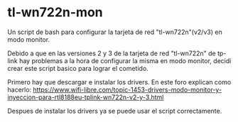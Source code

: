 # tl-wn722n-mon
Un script de bash para configurar la tarjeta de red "tl-wn722n"(v2/v3) en modo  monitor.

Debido a que en las versiones 2 y 3 de la tarjeta de red "tl-wn722n" de tp-link hay problemas a la hora de
configurar la misma en modo monitor, decidi crear este script basico para lograr el cometido.

Primero hay que descargar e instalar los drivers. En este foro explican como hacerlo:
https://www.wifi-libre.com/topic-1453-drivers-modo-monitor-y-inyeccion-para-rtl8188eu-tplink-wn722n-v2-y-3.html

Despues de instalar los drivers ya se puede usar el script correctamente.

